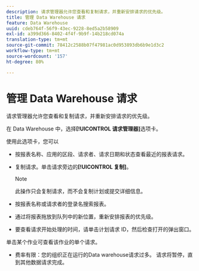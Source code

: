 ```yaml
---
description: 请求管理器允许您查看和复制请求，并重新安排请求的优先级。
title: 管理 Data Warehouse 请求
feature: Data Warehouse
uuid: cdeb764f-56f9-43ec-9228-8ed5a2b58909
exl-id: a399d366-8402-4f4f-9b9f-14b218cd074a
translation-type: tm+mt
source-git-commit: 78412c2588b07f47981ac0d953893db6b9e1d3c2
workflow-type: tm+mt
source-wordcount: '157'
ht-degree: 80%

---
```


# 管理 Data Warehouse 请求

请求管理器允许您查看和复制请求，并重新安排请求的优先级。

在 Data Warehouse 中，选择&#x200B;**[!UICONTROL 请求管理器]**&#x200B;选项卡。

使用此选项卡，您可以

* 按报表名称、应用的区段、请求者、请求日期和状态查看最近的报表请求。
* 复制请求。单击请求旁边的&#x200B;**[!UICONTROL 复制]**。

   >[!NOTE]
   >
   >此操作只会复制请求，而不会复制计划或提交详细信息。

* 按报表名称或请求者的登录名搜索报表。
* 通过将报表拖放到队列中的新位置，重新安排报表的优先级。
* 要查看请求开始处理的时间，请单击计划请求 ID，然后检查打开的弹出窗口。

单击某个作业可查看该作业的单个请求。

* 费率有限：您的组织正在运行的Data warehouse请求过多。 请求将暂停，直到其他数据请求完成。
